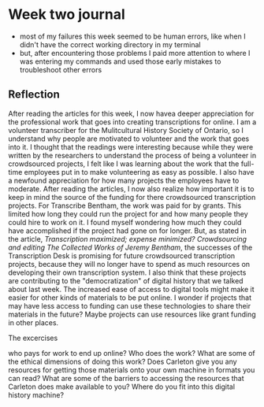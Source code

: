 # Week two journal
- most of my failures this week seemed to be human errors, like when I didn't have the correct working directory in my terminal
- but, after encountering those problems I paid more attention to where I was entering my commands and used those early mistakes to troubleshoot other errors

## Reflection
After reading the articles for this week, I now havea deeper appreciation for the professional work that goes into creating transcriptions for online. I am a volunteer transcriber for the Mulitcultural History Society of Ontario, so I understand why people are motivated to volunteer and the work that goes into it. I thought that the readings were interesting because while they were written by the researchers to understand the process of being a volunteer in crowdsourced projects, I felt like I was learning about the work that the full-time employees put in to make volunteering as easy as possible. I also have a newfound appreciation for how many projects the employees have to moderate. After reading the articles, I now also realize how important it is to keep in mind the source of the funding for there crowdsourced transcription projects. For Transcribe Bentham, the work was paid for by grants. This limited how long they could run the project for and how many people they could hire to work on it. I found myself wondering how much they could have accomplished if the project had gone on for longer. But, as stated in the article, *Transcription maximized; expense minimized? Crowdsourcing and editing The Collected Works of Jeremy Bentham*, the successes of the Transcription Desk is promising for future crowdsourced transcription projects, because they will no longer have to spend as much resources on developing their own transcription system. I also think that these projects are contributing to the "democratization" of digital history that we talked about last week. The increased ease of access to digital tools might make it easier for other kinds of materials to be put online. I wonder if projects that may have less access to funding can use these technologies to share their materials in the future? Maybe projects can use resources like grant funding in other places. 

The excercises 

who pays for work to end up online? Who does the work? What are some of the ethical dimensions of doing this work? Does Carleton give you any resources for getting those materials onto your own machine in formats you can read? What are some of the barriers to accessing the resources that Carleton does make available to you? Where do you fit into this digital history machine?
